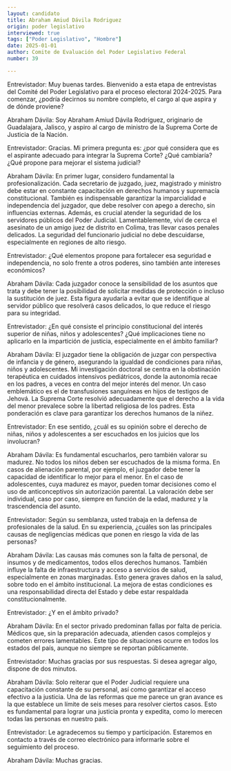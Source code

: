 ```yaml
---
layout: candidato
title: Abraham Amiud Dávila Rodriguez
origin: poder legislativo
interviewed: true
tags: ["Poder Legislativo", "Hombre"]
date: 2025-01-01
author: Comite de Evaluación del Poder Legislativo Federal
number: 39

---
```


Entrevistador: Muy buenas tardes. Bienvenido a esta etapa de entrevistas del Comité del Poder Legislativo para el proceso electoral 2024-2025. Para comenzar, ¿podría decirnos su nombre completo, el cargo al que aspira y de dónde proviene?

Abraham Dávila: Soy Abraham Amiud Dávila Rodríguez, originario de Guadalajara, Jalisco, y aspiro al cargo de ministro de la Suprema Corte de Justicia de la Nación.

Entrevistador: Gracias. Mi primera pregunta es: ¿por qué considera que es el aspirante adecuado para integrar la Suprema Corte? ¿Qué cambiaría? ¿Qué propone para mejorar el sistema judicial?

Abraham Dávila: En primer lugar, considero fundamental la profesionalización. Cada secretario de juzgado, juez, magistrado y ministro debe estar en constante capacitación en derechos humanos y supremacía constitucional. También es indispensable garantizar la imparcialidad e independencia del juzgador, que debe resolver con apego a derecho, sin influencias externas. Además, es crucial atender la seguridad de los servidores públicos del Poder Judicial. Lamentablemente, viví de cerca el asesinato de un amigo juez de distrito en Colima, tras llevar casos penales delicados. La seguridad del funcionario judicial no debe descuidarse, especialmente en regiones de alto riesgo.

Entrevistador: ¿Qué elementos propone para fortalecer esa seguridad e independencia, no solo frente a otros poderes, sino también ante intereses económicos?

Abraham Dávila: Cada juzgador conoce la sensibilidad de los asuntos que trata y debe tener la posibilidad de solicitar medidas de protección o incluso la sustitución de juez. Esta figura ayudaría a evitar que se identifique al servidor público que resolverá casos delicados, lo que reduce el riesgo para su integridad.

Entrevistador: ¿En qué consiste el principio constitucional del interés superior de niñas, niños y adolescentes? ¿Qué implicaciones tiene no aplicarlo en la impartición de justicia, especialmente en el ámbito familiar?

Abraham Dávila: El juzgador tiene la obligación de juzgar con perspectiva de infancia y de género, asegurando la igualdad de condiciones para niñas, niños y adolescentes. Mi investigación doctoral se centra en la obstinación terapéutica en cuidados intensivos pediátricos, donde la autonomía recae en los padres, a veces en contra del mejor interés del menor. Un caso emblemático es el de transfusiones sanguíneas en hijos de testigos de Jehová. La Suprema Corte resolvió adecuadamente que el derecho a la vida del menor prevalece sobre la libertad religiosa de los padres. Esta ponderación es clave para garantizar los derechos humanos de la niñez.

Entrevistador: En ese sentido, ¿cuál es su opinión sobre el derecho de niñas, niños y adolescentes a ser escuchados en los juicios que los involucran?

Abraham Dávila: Es fundamental escucharlos, pero también valorar su madurez. No todos los niños deben ser escuchados de la misma forma. En casos de alienación parental, por ejemplo, el juzgador debe tener la capacidad de identificar lo mejor para el menor. En el caso de adolescentes, cuya madurez es mayor, pueden tomar decisiones como el uso de anticonceptivos sin autorización parental. La valoración debe ser individual, caso por caso, siempre en función de la edad, madurez y la trascendencia del asunto.

Entrevistador: Según su semblanza, usted trabaja en la defensa de profesionales de la salud. En su experiencia, ¿cuáles son las principales causas de negligencias médicas que ponen en riesgo la vida de las personas?

Abraham Dávila: Las causas más comunes son la falta de personal, de insumos y de medicamentos, todos ellos derechos humanos. También influye la falta de infraestructura y acceso a servicios de salud, especialmente en zonas marginadas. Esto genera graves daños en la salud, sobre todo en el ámbito institucional. La mejora de estas condiciones es una responsabilidad directa del Estado y debe estar respaldada constitucionalmente.

Entrevistador: ¿Y en el ámbito privado?

Abraham Dávila: En el sector privado predominan fallas por falta de pericia. Médicos que, sin la preparación adecuada, atienden casos complejos y cometen errores lamentables. Este tipo de situaciones ocurre en todos los estados del país, aunque no siempre se reportan públicamente.

Entrevistador: Muchas gracias por sus respuestas. Si desea agregar algo, dispone de dos minutos.

Abraham Dávila: Solo reiterar que el Poder Judicial requiere una capacitación constante de su personal, así como garantizar el acceso efectivo a la justicia. Una de las reformas que me parece un gran avance es la que establece un límite de seis meses para resolver ciertos casos. Esto es fundamental para lograr una justicia pronta y expedita, como lo merecen todas las personas en nuestro país.

Entrevistador: Le agradecemos su tiempo y participación. Estaremos en contacto a través de correo electrónico para informarle sobre el seguimiento del proceso.

Abraham Dávila: Muchas gracias.

